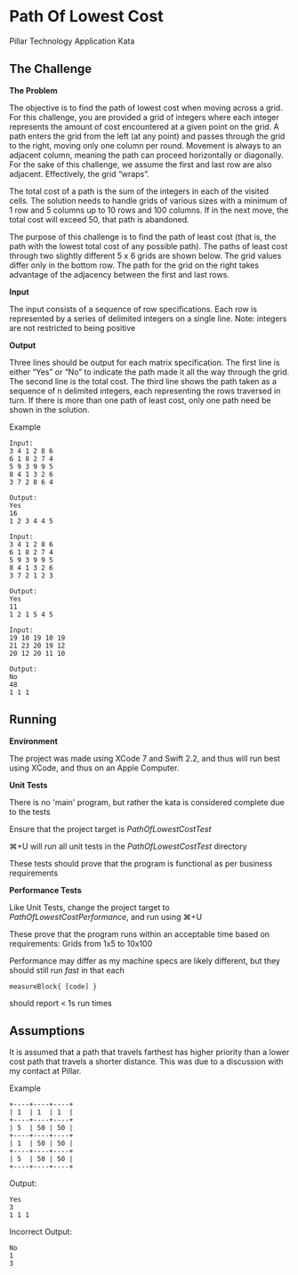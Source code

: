 # Path Of Lowest Cost

Pillar Technology Application Kata

## The Challenge

**The Problem**

The objective is to find the path of lowest cost when moving across a grid. For this challenge, you are provided a grid of integers where each integer represents the amount of cost encountered at a given point on the grid. A path enters the grid from the left (at any point) and passes through the grid to the right, moving only one column per round. Movement is always to an adjacent column, meaning the path can proceed horizontally or diagonally. For the sake of this challenge, we assume the first and last row are also adjacent. Effectively, the grid “wraps”.

The total cost of a path is the sum of the integers in each of the visited cells. The solution needs to handle grids of various sizes with a minimum of 1 row and 5 columns up to 10 rows and 100 columns. If in the next move, the total cost will exceed 50, that path is abandoned.

The purpose of this challenge is to find the path of least cost (that is, the path with the lowest total cost of any possible path). The paths of least cost through two slightly different 5 x 6 grids are shown below. The grid values differ only in the bottom row. The path for the grid on the right takes advantage of the adjacency between the first and last rows.

**Input**

The input consists of a sequence of row specifications. Each row is represented by a series of delimited integers on a single line. Note: integers are not restricted to being positive

**Output**

Three lines should be output for each matrix specification. The first line is either “Yes” or “No” to indicate the path made it all the way through the grid. The second line is the total cost. The third line shows the path taken as a sequence of n delimited integers, each representing the rows traversed in turn. If there is more than one path of least cost, only one path need be shown in the solution.

Example

    Input:
    3 4 1 2 8 6
    6 1 8 2 7 4
    5 9 3 9 9 5
    8 4 1 3 2 6
    3 7 2 8 6 4

    Output:
    Yes
    16
    1 2 3 4 4 5

    Input:
    3 4 1 2 8 6
    6 1 8 2 7 4
    5 9 3 9 9 5
    8 4 1 3 2 6
    3 7 2 1 2 3

    Output:
    Yes
    11
    1 2 1 5 4 5

    Input:
    19 10 19 10 19
    21 23 20 19 12
    20 12 20 11 10

    Output:
    No
    48
    1 1 1


## Running

**Environment**

The project was made using XCode 7 and Swift 2.2, and thus will run best using XCode, and thus on an Apple Computer.

**Unit Tests**

There is no 'main' program, but rather the kata is considered complete due to the tests

Ensure that the project target is *PathOfLowestCostTest*

⌘+U will run all unit tests in the *PathOfLowestCostTest* directory

These tests should prove that the program is functional as per business requirements

**Performance Tests**

Like Unit Tests, change the project target to *PathOfLowestCostPerformance*, and run using ⌘+U

These prove that the program runs within an acceptable time based on requirements: Grids from 1x5 to 10x100

Performance may differ as my machine specs are likely different, but they should still run *fast* in that each

    measureBlock{ [code] }

should report < 1s run times

## Assumptions
It is assumed that a path that travels farthest has higher priority than a lower cost path that travels a shorter distance. This was due to a discussion with my contact at Pillar.

Example

    +----+----+----+
    | 1  | 1  | 1  |
    +----+----+----+
    | 5  | 50 | 50 |
    +----+----+----+
    | 1  | 50 | 50 |
    +----+----+----+
    | 5  | 50 | 50 |
    +----+----+----+

Output:

    Yes
    3
    1 1 1

Incorrect Output:

    No
    1
    3
